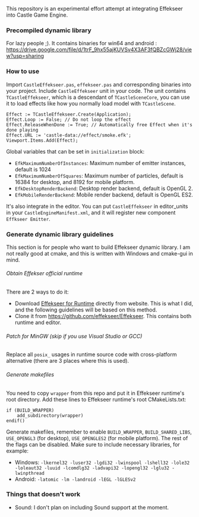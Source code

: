 This repository is an experimental effort attempt at integrating Effekseer into Castle Game Engine.

### Precompiled dynamic library
For lazy people ;). It contains binaries for win64 and android : https://drive.google.com/file/d/1trF_9hx55ajKUVSv4X3AF3fQBZcGWj28/view?usp=sharing

### How to use

Import `CastleEffekseer.pas`, `effekseer.pas` and corresponding binaries into your project.  Include `CastleEffekseer` unit in your code. The unit contains `TCastleEffekseer`, which is a descendant of `TCastleSceneCore`, you can use it to load effects like how you normally load model with `TCastleScene`.

```delphi
Effect := TCastleEffekseer.Create(Application);
Effect.Loop := False; // Do not loop the effect
Effect.ReleaseWhenDone := True; // Automatically free Effect when it's done playing
Effect.URL := 'castle-data://effect/smoke.efk';
Viewport.Items.Add(Effect);
```

Global variables that can be set in `initialization` block:

-   `EfkMaximumNumberOfInstances`: Maximum number of emitter instances, default is 1024
-   `EfkMaximumNumberOfSquares`: Maximum number of particles, default is 16384 for desktop, and 8192 for mobile platform.
-   `EfkDesktopRenderBackend`: Desktop render backend, default is OpenGL 2.
-   `EfkMobileRenderBackend`: Mobile render backend, default is OpenGL ES2.

It's also integrate in the editor. You can put `CastleEffekseer` in editor_units in your `CastleEngineManifest.xml`, and it will register new component `Effkseer Emitter`.

### Generate dynamic library guidelines
This section is for people who want to build Effekseer dynamic library. I am not really good at cmake, and this is written with Windows and cmake-gui in mind.

###### Obtain Effekser official runtime
There are 2 ways to do it:
- Download [Effekseer for Runtime](https://effekseer.github.io/en/download.html "Effekseer for Runtime") directly from website. This is what I did, and the following guidelines will be based on this method.
- Clone it from https://github.com/effekseer/Effekseer. This contains both runtime and editor.

###### Patch for MinGW (skip if you use Visual Studio or GCC)
Replace all `posix_` usages in runtime source code with cross-platform alternative (there are 3 places where this is used).

###### Generate makefiles
You need to copy `wrapper` from this repo and put it in Effekseer runtime's root directory.
Add these lines to Effekseer runtime's root CMakeLists.txt:

    if (BUILD_WRAPPER)
        add_subdirectory(wrapper)
    endif()
Generate makefiles, remember to enable `BUILD_WRAPPER`, `BUILD_SHARED_LIBS`, `USE_OPENGL3` (for desktop), `USE_OPENGLES2` (for mobile platform). The rest of the flags can be disabled.
Make sure to include necessary libraries, for example:
- Windows: `-lkernel32 -luser32 -lgdi32 -lwinspool -lshell32 -lole32 -loleaut32 -luuid -lcomdlg32 -ladvapi32 -lopengl32 -lglu32 -lwinpthread`
- Android: `-latomic -lm -landroid -lEGL -lGLESv2`

### Things that doesn't work
- Sound: I don't plan on including Sound support at the moment.
